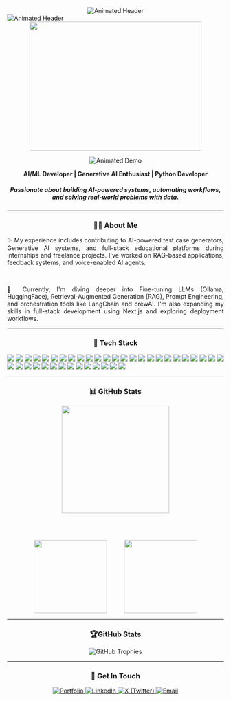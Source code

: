 <div align="center">
  
  <img src="https://readme-typing-svg.demolab.com?font=Fira+Code&weight=600&size=26&duration=4000&pause=1000&color=FFFFFF&center=true&vCenter=true&width=500&lines=Hello%2C+I'm+Yuva+Sri+R;AI+Developer;AI+Automation+Developer;Python+Developer" alt="Animated Header" />
</div>
 <img src="https://cdn.dribbble.com/userupload/23193457/file/original-ab5a6ee6e7694ff122e4da5761925940.gif" alt="Animated Header" />
<div align="center">
  
<!--   <img src="https://camo.githubusercontent.com/4b31ead27c30a71d6025bec82381859d3f2128386ff7eb1f9a229cb0e95cf5a5/68747470733a2f2f7265732e636c6f7564696e6172792e636f6d2f70726163746963616c6465762f696d6167652f66657463682f732d2d325f303746765f712d2d2f635f6c696d6974253243665f6175746f253243666c5f70726f6772657373697665253243715f3636253243775f3838302f68747470733a2f2f6769746875622e636f6d2f4d6973684d616e6e6572732f4d6973684d616e6e6572732f7261772f6d61737465722f4d6973684d616e6e6572732532353230526f6f6d2532353230616e696d617465642e676966" /> -->
  <img src="https://github.com/user-attachments/assets/b55fe237-df98-4914-9648-0a4b86cdce22" width="400" height="300"/>
</div>
<p align="center">
  <img src="https://cdn.dribbble.com/userupload/23193457/file/original-ab5a6ee6e7694ff122e4da5761925940.gif" alt="Animated Demo" />
</p>

<p align="center">
  <strong>AI/ML Developer | Generative AI Enthusiast | Python Developer </strong><br/>
</p>
<h5 align="center">Passionate about building AI-powered systems, automating workflows, and solving real-world problems with data.</h5>

---
<div align="center">

### 🧑‍💻 About Me

<p align="justify">
  ✨ My experience includes contributing to AI-powered test case generators, Generative AI systems, and full-stack educational platforms during internships and freelance projects. I've worked on RAG-based applications, feedback systems, and voice-enabled AI agents.
</p>

<br>

<p align="justify">
  🌱 Currently, I'm diving deeper into Fine-tuning LLMs (Ollama, HuggingFace), Retrieval-Augmented Generation (RAG), Prompt Engineering, and orchestration tools like LangChain and crewAI. I'm also expanding my skills in full-stack development using Next.js and exploring deployment workflows.
</p>

</div>

---

<div align="center">

<h3>🚀 Tech Stack</h3>

<p align="justify">
  <img src="https://img.shields.io/badge/html5-E34F26?style=flat-square&logo=html5&logoColor=white"/>
  <img src="https://img.shields.io/badge/css3-1572B6?style=flat-square&logo=css3&logoColor=white"/>
  <img src="https://img.shields.io/badge/javascript-F7DF1E?style=flat-square&logo=javascript&logoColor=black"/>
  <img src="https://img.shields.io/badge/typescript-3178C6?style=flat-square&logo=typescript&logoColor=white"/>
  <img src="https://img.shields.io/badge/python-3776AB?style=flat-square&logo=python&logoColor=white"/>
  <img src="https://img.shields.io/badge/flask-000000?style=flat-square&logo=flask&logoColor=white"/>
  <img src="https://img.shields.io/badge/fastapi-009688?style=flat-square&logo=fastapi&logoColor=white"/>
  <img src="https://img.shields.io/badge/next.js-000000?style=flat-square&logo=next.js&logoColor=white"/>
  <img src="https://img.shields.io/badge/sqlite-003B57?style=flat-square&logo=sqlite&logoColor=white"/>
  <img src="https://img.shields.io/badge/mysql-4479A1?style=flat-square&logo=mysql&logoColor=white"/>
  <img src="https://img.shields.io/badge/postgres-336791?style=flat-square&logo=postgresql&logoColor=white"/>
  <img src="https://img.shields.io/badge/mongodb-4DB33D?style=flat-square&logo=mongodb&logoColor=white"/>
  <img src="https://img.shields.io/badge/anaconda-42B029?style=flat-square&logo=anaconda&logoColor=white"/>
  <img src="https://img.shields.io/badge/canva-00C4CC?style=flat-square&logo=canva&logoColor=white"/>
  <img src="https://img.shields.io/badge/numpy-013243?style=flat-square&logo=numpy&logoColor=white"/>
  <img src="https://img.shields.io/badge/pandas-150458?style=flat-square&logo=pandas&logoColor=white"/>
  <img src="https://img.shields.io/badge/matplotlib-007ACC?style=flat-square&logo=matplotlib&logoColor=white"/>
  <img src="https://img.shields.io/badge/seaborn-2E8BC0?style=flat-square&logoColor=white"/>
  <img src="https://img.shields.io/badge/plotly-3F4F75?style=flat-square&logo=plotly&logoColor=white"/>
  <img src="https://img.shields.io/badge/scikit--learn-F7931E?style=flat-square&logo=scikit-learn&logoColor=white"/>
  <img src="https://img.shields.io/badge/scipy-8CAAE6?style=flat-square&logo=scipy&logoColor=white"/>
  <img src="https://img.shields.io/badge/tensorflow-FF6F00?style=flat-square&logo=tensorflow&logoColor=white"/>
  <img src="https://img.shields.io/badge/keras-D00000?style=flat-square&logo=keras&logoColor=white"/>
  <img src="https://img.shields.io/badge/pytorch-EE4C2C?style=flat-square&logo=pytorch&logoColor=white"/>
  <img src="https://img.shields.io/badge/mlflow-0194E2?style=flat-square&logo=mlflow&logoColor=white"/>
  <img src="https://img.shields.io/badge/langchain-000000?style=flat-square&logoColor=white"/>
  <img src="https://img.shields.io/badge/crewAI-FF6F91?style=flat-square&logoColor=white"/>
  <img src="https://img.shields.io/badge/selenium-43B02A?style=flat-square&logo=selenium&logoColor=white"/>
  <img src="https://img.shields.io/badge/playwright-2EAD33?style=flat-square&logo=playwright&logoColor=white"/>
  <img src="https://img.shields.io/badge/cypress-17202C?style=flat-square&logo=cypress&logoColor=white"/>
  <img src="https://img.shields.io/badge/cucumber-23D96C?style=flat-square&logo=cucumber&logoColor=white"/>
  <img src="https://img.shields.io/badge/streamlit-FF4B4B?style=flat-square&logo=streamlit&logoColor=white"/>
  <img src="https://img.shields.io/badge/qdrant-2F2E3A?style=flat-square&logo=qdrant&logoColor=white"/>
  <img src="https://img.shields.io/badge/git-F05032?style=flat-square&logo=git&logoColor=white"/>
  <img src="https://img.shields.io/badge/github-181717?style=flat-square&logo=github&logoColor=white"/>
  <img src="https://img.shields.io/badge/postman-FF6C37?style=flat-square&logo=postman&logoColor=white"/>
  <img src="https://img.shields.io/badge/openapi-6BA539?style=flat-square&logo=openapiinitiative&logoColor=white"/>
  <img src="https://img.shields.io/badge/notion-000000?style=flat-square&logo=notion&logoColor=white"/>
  <img src="https://img.shields.io/badge/power%20bi-F2C811?style=flat-square&logo=powerbi&logoColor=black"/>
</p>

</div>

---

<div align="center">

### 📊 GitHub Stats

<!-- Bigger Streak in Center -->
<img src="https://github-readme-streak-stats.herokuapp.com/?user=Yuvaramesh&theme=tokyonight&ring=DD2727&fire=DD2727&sideLabels=DD2727&currStreakLabel=DD2727" height="250"/>

<br/><br/>

<!-- Smaller Two Stats Below in Row -->
<div style="display: flex; justify-content: center; gap: 40px; flex-wrap: wrap;">

  <img src="https://github-readme-stats.vercel.app/api?username=Yuvaramesh&show_icons=true&theme=tokyonight&hide_title=true&hide_rank=false" height="170"/>

  <img src="https://github-readme-stats.vercel.app/api/top-langs/?username=Yuvaramesh&layout=compact&theme=tokyonight" height="170"/>

</div>

---


### <div align="center"> 🏆GitHub Stats </div>
<div align="center">

<img src="https://github-profile-trophy.vercel.app/?username=Yuvaramesh&theme=gruvbox&no-frame=true&margin-w=10&column=9" alt="GitHub Trophies"/>

</div>

---

### <div align="center">🔗 Get In Touch</div>
<p align="center">
  <a href="https://yuva-sri-ramesh-portfolio.vercel.app/" target="_blank">
    <img src="https://img.shields.io/badge/Portfolio-FF7139?style=flat-square&logo=firefox&logoColor=white" alt="Portfolio"/>
  </a>
  <a href="https://www.linkedin.com/in/yuva-sri-r-a6a6a5248/" target="_blank">
    <img src="https://img.shields.io/badge/LinkedIn-0077B5?style=flat-square&logo=linkedin&logoColor=white" alt="LinkedIn"/>
  </a>
  <a href="https://x.com/yuva_sri_ramesh" target="_blank">
    <img src="https://img.shields.io/badge/X_Profile-000000?style=flat-square&logo=x&logoColor=white" alt="X (Twitter)"/>
  </a>

  <a href="mailto:ryuvasri01@gmail.com" target="_blank">
    <img src="https://img.shields.io/badge/Email-000177?style=flat-square&logo=gmail&logoColor=white" alt="Email" />
  </a>


</p>




